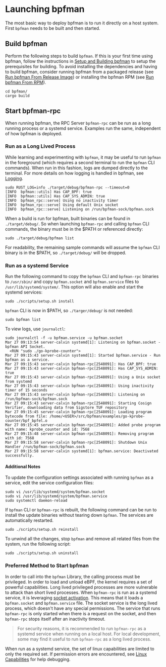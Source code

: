 # Launching bpfman

The most basic way to deploy bpfman is to run it directly on a host system.
First `bpfman` needs to be built and then started.

## Build bpfman

Perform the following steps to build `bpfman`.
If this is your first time using bpfman, follow the instructions in
[Setup and Building bpfman](./building-bpfman.md) to setup the prerequisites for building.
To avoid installing the dependencies and having to build bpfman, consider running bpfman
from a packaged release (see [Run bpfman From Release Image](./running-release.md)) or
installing the bpfman RPM (see [Run bpfman From RPM](./running-rpm.md)).

```console
cd bpfman/
cargo build
```

## Start bpfman-rpc

When running bpfman, the RPC Server `bpfman-rpc` can be run as a long running process or a
systemd service.
Examples run the same, independent of how bpfman is deployed.

### Run as a Long Lived Process

While learning and experimenting with `bpfman`, it may be useful to run `bpfman` in the foreground
(which requires a second terminal to run the `bpfman` CLI commands).
When run in this fashion, logs are dumped directly to the terminal.
For more details on how logging is handled in bpfman, see [Logging](../developer-guide/logging.md).

```console
sudo RUST_LOG=info ./target/debug/bpfman-rpc --timeout=0
[INFO  bpfman::utils] Has CAP_BPF: true
[INFO  bpfman::utils] Has CAP_SYS_ADMIN: true
[INFO  bpfman_rpc::serve] Using no inactivity timer
[INFO  bpfman_rpc::serve] Using default Unix socket
[INFO  bpfman_rpc::serve] Listening on /run/bpfman-sock/bpfman.sock
```

When a build is run for bpfman, built binaries can be found in `./target/debug/`.
So when launching `bpfman-rpc` and calling `bpfman` CLI commands, the binary must be in the $PATH
or referenced directly:

```console
sudo ./target/debug/bpfman list
```

For readability, the remaining sample commands will assume the `bpfman` CLI binary is in the $PATH,
so `./target/debug/` will be dropped.

### Run as a systemd Service

Run the following command to copy the `bpfman` CLI and `bpfman-rpc` binaries to `/usr/sbin/` and
copy `bpfman.socket` and `bpfman.service` files to `/usr/lib/systemd/system/`.
This option will also enable and start the systemd services:

```console
sudo ./scripts/setup.sh install
```

`bpfman` CLI is now in $PATH, so `./targer/debug/` is not needed:

```console
sudo bpfman list
```

To view logs, use `journalctl`:

```console
sudo journalctl -f -u bpfman.service -u bpfman.socket
Mar 27 09:13:54 server-calvin systemd[1]: Listening on bpfman.socket - bpfman API Socket.
  <RUN "sudo ./go-kprobe-counter">
Mar 27 09:15:43 server-calvin systemd[1]: Started bpfman.service - Run bpfman as a service.
Mar 27 09:15:43 server-calvin bpfman-rpc[2548091]: Has CAP_BPF: true
Mar 27 09:15:43 server-calvin bpfman-rpc[2548091]: Has CAP_SYS_ADMIN: true
Mar 27 09:15:43 server-calvin bpfman-rpc[2548091]: Using a Unix socket from systemd
Mar 27 09:15:43 server-calvin bpfman-rpc[2548091]: Using inactivity timer of 15 seconds
Mar 27 09:15:43 server-calvin bpfman-rpc[2548091]: Listening on /run/bpfman-sock/bpfman.sock
Mar 27 09:15:43 server-calvin bpfman-rpc[2548091]: Starting Cosign Verifier, downloading data from Sigstore TUF repository
Mar 27 09:15:45 server-calvin bpfman-rpc[2548091]: Loading program bytecode from file: /home/<USER>/src/bpfman/examples/go-kprobe-counter/bpf_bpfel.o
Mar 27 09:15:45 server-calvin bpfman-rpc[2548091]: Added probe program with name: kprobe_counter and id: 7568
Mar 27 09:15:48 server-calvin bpfman-rpc[2548091]: Removing program with id: 7568
Mar 27 09:15:58 server-calvin bpfman-rpc[2548091]: Shutdown Unix Handler /run/bpfman-sock/bpfman.sock
Mar 27 09:15:58 server-calvin systemd[1]: bpfman.service: Deactivated successfully.
```

#### Additional Notes

To update the configuration settings associated with running `bpfman` as a service, edit the
service configuration files:

```console
sudo vi /usr/lib/systemd/system/bpfman.socket
sudo vi /usr/lib/systemd/system/bpfman.service
sudo systemctl daemon-reload
```

If `bpfman` CLI or `bpfman-rpc` is rebuilt, the following command can be run to install the update
binaries without tearing down `bpfman`.
The services are automatically restarted.

```console
sudo ./scripts/setup.sh reinstall
```

To unwind all the changes, stop `bpfman` and remove all related files from the system, run the
following script:

```console
sudo ./scripts/setup.sh uninstall
```

### Preferred Method to Start bpfman

In order to call into the `bpfman` Library, the calling process must be privileged.
In order to load and unload eBPF, the kernel requires a set of powerful capabilities.
Long lived privileged processes are more vulnerable to attack than short lived processes.
When `bpfman-rpc` is run as a systemd service, it is leveraging
[socket activation](https://man7.org/linux/man-pages/man1/systemd-socket-activate.1.html).
This means that it loads a `bpfman.socket` and `bpfman.service` file.
The socket service is the long lived process, which doesn't have any special permissions.
The service that runs `bpfman-rpc` is only started when there is a request on the socket,
and then `bpfman-rpc` stops itself after an inactivity timeout.

> For security reasons, it is recommended to run `bpfman-rpc` as a systemd service when running
on a local host.
For local development, some may find it useful to run `bpfman-rpc` as a long lived process.

When run as a systemd service, the set of linux capabilities are limited to only the required set.
If permission errors are encountered, see [Linux Capabilities](../developer-guide/linux-capabilities.md)
for help debugging.
